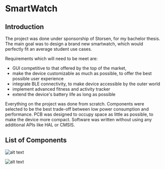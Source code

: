 # SmartWatch

## Introduction
The project was done under sponsorship of Storsen, for my bachelor thesis. The main goal was to design a brand new smartwatch, which would perfectly fit an average student use cases.

Requirements which will need to be meet are:
  - GUI competitive to that offered by the top of the market,
  - make the device customizable as much as possible, to offer the best possible user experience 
  - integrate BLE connectivity, to make device accessible by the outer world
  - implement advanced fitness and activity tracker
  - extend the device's battery life as long as possible
       
Everything on the project was done from scratch. Components were selected to be the best trade-off between low power consumption and performance. PCB was designed to occupy space as little as possible, to make the device more compact. Software was written without using any additional APIs like HAL or CMSIS.

## List of Components
![alt text](https://raw.githubusercontent.comostrakovic-mirsad/SmartWatch/edit/master/image/solution_diagram.jpg)

![alt text](https://raw.githubusercontent.comostrakovic-mirsad/SmartWatch/edit/master/image/pieces_diagram.jpg)

